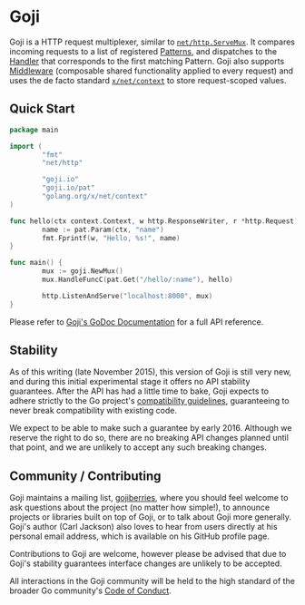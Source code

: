 Goji
====

Goji is a HTTP request multiplexer, similar to [`net/http.ServeMux`][servemux].
It compares incoming requests to a list of registered [Patterns][pattern], and
dispatches to the [Handler][handler] that corresponds to the first matching
Pattern. Goji also supports [Middleware][middleware] (composable shared
functionality applied to every request) and uses the de facto standard
[`x/net/context`][context] to store request-scoped values.

[servemux]: https://golang.org/pkg/net/http/#ServeMux
[pattern]: https://godoc.org/goji.io#Pattern
[handler]: https://godoc.org/goji.io#Handler
[middleware]: https://godoc.org/goji.io#Mux.Use
[context]: https://godoc.org/golang.org/x/net/context


Quick Start
-----------

```go
package main

import (
        "fmt"
        "net/http"

        "goji.io"
        "goji.io/pat"
        "golang.org/x/net/context"
)

func hello(ctx context.Context, w http.ResponseWriter, r *http.Request) {
        name := pat.Param(ctx, "name")
        fmt.Fprintf(w, "Hello, %s!", name)
}

func main() {
        mux := goji.NewMux()
        mux.HandleFuncC(pat.Get("/hello/:name"), hello)

        http.ListenAndServe("localhost:8000", mux)
}
```

Please refer to [Goji's GoDoc Documentation][godoc] for a full API reference.

[godoc]: https://godoc.org/goji.io


Stability
---------

As of this writing (late November 2015), this version of Goji is still very new,
and during this initial experimental stage it offers no API stability
guarantees. After the API has had a little time to bake, Goji expects to adhere
strictly to the Go project's [compatibility guidelines][compat], guaranteeing to
never break compatibility with existing code.

We expect to be able to make such a guarantee by early 2016. Although we reserve
the right to do so, there are no breaking API changes planned until that point,
and we are unlikely to accept any such breaking changes.

[compat]: https://golang.org/doc/go1compat


Community / Contributing
------------------------

Goji maintains a mailing list, [gojiberries][berries], where you should feel
welcome to ask questions about the project (no matter how simple!), to announce
projects or libraries built on top of Goji, or to talk about Goji more
generally. Goji's author (Carl Jackson) also loves to hear from users directly
at his personal email address, which is available on his GitHub profile page.

Contributions to Goji are welcome, however please be advised that due to Goji's
stability guarantees interface changes are unlikely to be accepted.

All interactions in the Goji community will be held to the high standard of the
broader Go community's [Code of Conduct][conduct].

[berries]: https://groups.google.com/forum/#!forum/gojiberries
[conduct]: https://golang.org/conduct
